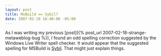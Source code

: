```yaml
---
layout: post
title: MsBuild == Sybil?
date: 2007-02-18 16:40:00 -05:00
---
```


As I was writing my previous [post]({% post_url 2007-02-18-strange-metaweblog-bug %}), I found an odd spelling correction suggested by the Windows Live Writer spell checker. It would appear that the suggested spelling for MSBuild is [Sybil](http://en.wikipedia.org/wiki/Shirley_Ardell_Mason). That might just explain things.
